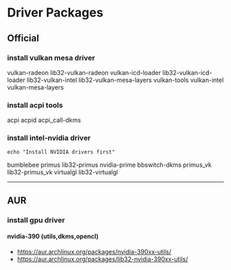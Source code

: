 # Driver Packages

## Official

### install vulkan mesa driver
vulkan-radeon lib32-vulkan-radeon
vulkan-icd-loader lib32-vulkan-icd-loader
lib32-vulkan-intel lib32-vulkan-mesa-layers
vulkan-tools vulkan-intel vulkan-mesa-layers

### install acpi tools
acpi acpid acpi_call-dkms

### install intel-nvidia driver

```
echo "Install NVIDIA drivers first"
```
bumblebee primus lib32-primus
nvidia-prime bbswitch-dkms
primus_vk lib32-primus_vk
virtualgl lib32-virtualgl


--------------------------------------------------------------------------------

## AUR

### install gpu driver

#### nvidia-390 (utils,dkms,opencl)
- https://aur.archlinux.org/packages/nvidia-390xx-utils/
- https://aur.archlinux.org/packages/lib32-nvidia-390xx-utils/

